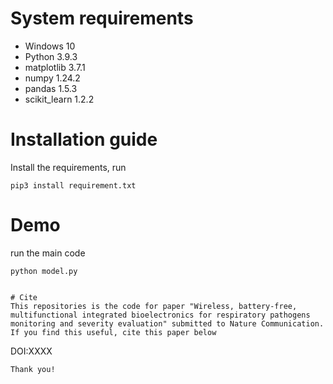 # System requirements
- Windows 10
- Python 3.9.3
- matplotlib 3.7.1
- numpy 1.24.2
- pandas 1.5.3
- scikit_learn 1.2.2

# Installation guide
Install the requirements, run
```
pip3 install requirement.txt
```

# Demo
run the main code
```
python model.py
 

# Cite
This repositories is the code for paper "Wireless, battery-free, multifunctional integrated bioelectronics for respiratory pathogens monitoring and severity evaluation" submitted to Nature Communication. If you find this useful, cite this paper below
```
DOI:XXXX
```
Thank you!
